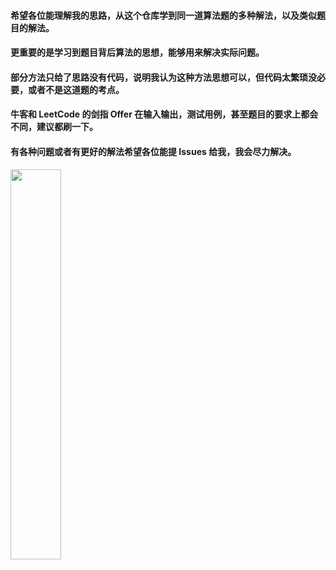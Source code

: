 #### 希望各位能理解我的思路，从这个仓库学到同一道算法题的多种解法，以及类似题目的解法。

#### 更重要的是学习到题目背后算法的思想，能够用来解决实际问题。

#### 部分方法只给了思路没有代码，说明我认为这种方法思想可以，但代码太繁琐没必要，或者不是这道题的考点。

#### 牛客和 LeetCode 的剑指 Offer 在输入输出，测试用例，甚至题目的要求上都会不同，建议都刷一下。

#### 有各种问题或者有更好的解法希望各位能提 Issues 给我，我会尽力解决。

<img src="https://github.com/windwj000/algorithm/blob/master/pics/shark.jpg" width="40%">